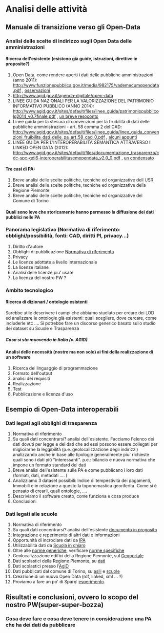 Analisi delle attività
============================
Manuale di transizione verso gli Open-Data
------------------------------------------
### Analisi delle scelte di indirizzo sugli Open Data delle amministrazioni
#### Ricerca dell'esistente (esistono già guide, istruzioni, direttive in proposito?)
 1. Open Data, come rendere aperti i dati delle pubbliche amministrazioni (anno 2011): http://www.funzionepubblica.gov.it/media/982175/vademecumopendata.pdf , [osservazioni](osservazionivademecumopendata.md)
 2. http://www.agid.gov.it/agenda-digitale/open-data
 3. LINEE GUIDA NAZIONALI PER LA VALORIZZAZIONE DEL PATRIMONIO INFORMATIVO PUBBLICO (ANNO 2014): http://www.agid.gov.it/sites/default/files/linee_guida/patrimoniopubblicolg2014_v0.7finale.pdf , [un breve resoconto](LineeGuidaAgIG.md)
 4. Linee guida per la stesura di convenzioni per la fruibilità di dati delle pubbliche amministrazioni - art. 58 comma 2 del CAD: http://www.agid.gov.it/sites/default/files/linee_guida/linee_guida_convenzioni_fruibilita_dati_delle_pa_art_58_cad_0.pdf ,  [alcuni appunti](note-link_n_4.md)
 5. LINEE GUIDA PER L’INTEROPERABILITÀ SEMANTICA ATTRAVERSO I LINKED OPEN DATA (2012): http://www.agid.gov.it/sites/default/files/documentazione_trasparenza/cdc-spc-gdl6-interoperabilitasemopendata_v2.0_0.pdf , [un condensato](InteroperabilitàSemantica_LOD.md)

#### Tre casi di PA:
 1. Breve analisi delle scelte politiche, tecniche ed organizzative dell USR
 2. Breve analisi delle scelte politiche, tecniche ed organizzative della Regione Piemonte 
 3. Breve analisi delle scelte politiche, tecniche ed organizzative del Comune di Torino

#### Quali sono leve che storicamente hanno permesso la diffusione dei dati pubblici nelle PA

### Panorama legislativo (Normativa di riferimento: obblighi/possibilità, fonti: CAD, diritti PI, privacy...)
 1. Diritto d'autore
 2. Obblighi di pubblicazione [Normativa di riferimento](AmbitoGiuridico/Normativa.md)
 3. Privacy
 4. Le licenze adottate a livello internazionale
 5. La licenze italiane
 6. Analisi delle licenze piu' usate
 7. La licenza del nostro PW ?

### Ambito tecnologico
#### Ricerca di dizionari / ontologie esistenti 
Sarebbe utile descrivere i campi che abbiamo studiato per creare dei LOD ed analizzare le ontologie già esistenti: quali scegliere, dove cercare, come includerle etc ....
Si potrebbe fare un discorso generico basato sullo studio dei dataset su Scuole e Trasparenza
##### Cosa si sta muovendo in Italia (v. AGID)

#### Analisi delle necessità (nostre ma non solo) ai fini della realizzazione di un software
 1. Ricerca del linguaggio di programmazione
 2. Formato dell'output
 3. analisi dei requisiti
 4. Realizzazione
 5. Test
 6. Pubblicazione e licenza d'uso

Esempio di Open-Data interoperabili
-----------------------------------

### Dati legati agli obblighi di trasparenza
 1. Normativa di riferimento
 2. Su quali dati concentrarsi? analisi dell'esistente. Facciamo l'elenco dei dati dovuti per legge e dei dati che ad essi possono essere collegati per migliorarne la leggibilità (p.e. geolocalizzazione degli indirizzi) analizzando anche in base alle tipologie generalmente piu' richieste quali sono i dati più "interessanti".
     p.e.: bilancio e nuova normativa che impone un formato standard dei dati
 3. Breve analisi dell'esistente sulle PA e come pubblicano i loro dati (formati, dati, metadati .... )
 4. Analizziamo 3 dataset possibili: Indice di tempestività dei pagamenti, Immobili e in relazione a questo la toponomastica georiferita. Come si è pensato di crearli, quali ontologie, ....
 5. Descriviamo il software creato, come funziona e cosa produce
 6. Conclusioni

### Dati legati alle scuole
 1. Normativa di riferimento
 2. Su quali dati concentrarsi? analisi dell'esistente [documento in proposito](DatiScuole.md)
 3. Integrazione e reperimento di altri dati o informazioni
 4. Opportunità di incrociare dati da [IPA](http://spcdata.digitpa.gov.it/data.html)
 5. Utilizzabilità dati da [Scuola in chiaro](http://cercalatuascuola.istruzione.it/cercalatuascuola/opendata/)
 6. Oltre alle [norme generiche](AmbitoGiuridico/Normativa.md), verificare [norme specifiche](AmbitoGiuridico/NormativaScuola.md)
 7. Geolocalizzazione edifici della Regione Piemonte, sul [Geoportale](http://osgis2.csi.it/webgisAtlante/qgiswebclient.html?map=Scuole/BDTRE_SCUOLE_pubblicazione/)
 8. Dati scolastici della Regione Piemonte, su [dati](http://www.dati.piemonte.it/catalogodati/dato/100654-.html)
 9. Dati scolastici presso l'[AgID](http://www.agid.gov.it/search/node/scuole)
 10. Dati pubblicati dal comune di Torino, su [asili](http://aperto.comune.torino.it/?q=taxonomy/term/127) e [scuole](http://aperto.comune.torino.it/?q=taxonomy/term/128)
 11. Creazione di un nuovo Open Data (rdf, linked, xml ... ?)
 12. Proviamo a fare un po' di Sparql [esperimento](EsperimentiSparql.md).

Risultati e conclusioni, ovvero lo scopo del nostro PW(super-super-bozza)
-----------------------------------
### Cosa deve fare e cosa deve tenere in considerazione una PA che ha dei dati da pubblicare

